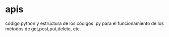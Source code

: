 # apis
código python y estructura de los códigos .py para el funcionamiento de los métodos de get,post,put,delete, etc.
